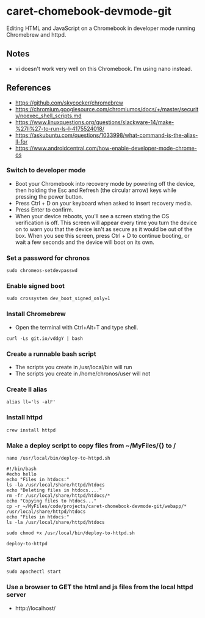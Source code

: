 # caret-chomebook-devmode-git

Editing HTML and JavaScript on a Chromebook in developer mode running Chromebrew and httpd.

## Notes
* vi doesn't work very well on this Chromebook. I'm using nano instead.

## References
* https://github.com/skycocker/chromebrew
* https://chromium.googlesource.com/chromiumos/docs/+/master/security/noexec_shell_scripts.md
* https://www.linuxquestions.org/questions/slackware-14/make-%27ll%27-to-run-ls-l-4175524018/
* https://askubuntu.com/questions/1033998/what-command-is-the-alias-ll-for
* https://www.androidcentral.com/how-enable-developer-mode-chrome-os


### Switch to developer mode
* Boot your Chromebook into recovery mode by powering off the device, then holding the Esc and Refresh (the circular arrow) keys while pressing the power button.
* Press Ctrl + D on your keyboard when asked to insert recovery media.
* Press Enter to confirm.
* When your device reboots, you'll see a screen stating the OS verification is off. This screen will appear every time you turn the device on to warn you that the device isn't as secure as it would be out of the box. When you see this screen, press Ctrl + D to continue booting, or wait a few seconds and the device will boot on its own.

### Set a password for chronos
```
sudo chromeos-setdevpasswd
```
### Enable signed boot
```
sudo crossystem dev_boot_signed_only=1
```

### Install Chromebrew
* Open the terminal with Ctrl+Alt+T and type shell.
```
curl -Ls git.io/vddgY | bash
```

### Create a runnable bash script
* The scripts you create in /usr/local/bin will run
* The scripts you create in /home/chronos/user will not

### Create ll alias
```
alias ll='ls -alF'
```

### Install httpd
```
crew install httpd
```

### Make a deploy script to copy files from ~/MyFiles/{} to /
```
nano /usr/local/bin/deploy-to-httpd.sh
```
```
#!/bin/bash
#echo hello
echo "Files in htdocs:"
ls -la /usr/local/share/httpd/htdocs
echo "Deleting files in htdocs...."
rm -fr /usr/local/share/httpd/htdocs/*
echo "Copying files to htdocs..."
cp -r ~/MyFiles/code/projects/caret-chomebook-devmode-git/webapp/* /usr/local/share/httpd/htdocs
echo "Files in htdocs:"
ls -la /usr/local/share/httpd/htdocs
```
```
sudo chmod +x /usr/local/bin/deploy-to-httpd.sh
```
```
deploy-to-httpd
```
### Start apache
```
sudo apachectl start
```
### Use a browser to GET the html and js files from the local httpd server
* http://localhost/
